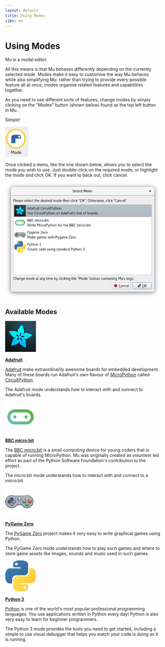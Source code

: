 ```yaml
---
layout: default
title: Using Modes 
i18n: en
---
```


# Using Modes

Mu is a modal editor.

All this means is that Mu behaves differently depending on the currently
selected mode. Modes make it easy to customise the way Mu behaves while also
simplifying Mu: rather than trying to provide every possible feature all at
once, modes organise related features and capabilities together.

As you need to use different sorts of features, change modes by simply clicking
on the "Modes" button (shown below) found as the top left button in Mu.

Simple!

<div class="row">
  <img src="/img/en/tutorials/mode_button.png" alt="The Mode button" class="img-responsive center-block img-rounded movie"/>
  <br/>
</div>

Once clicked a menu, like the one shown below, allows you to select the mode
you wish to use. Just double-click on the required mode, or highlight the mode
and click OK. If you want to back out, click cancel.

<div class="row">
  <img src="/img/en/tutorials/mode_selector.png" alt="The Mode selector" class="img-responsive center-block img-rounded"/>
  <br/>
</div>

## Available Modes

<div class="row">
    <div class="col-md-1">
      <img src="/img/en/tutorials/adafruit_logo.png" alt="Adafruit Logo" class="img-responsive center-block img-rounded"/>
    </div>
    <div class="col-md-11">
    <p><strong><a href="adafruit{{ site._html }}">Adafruit</a></strong></p>
    <p><a href="https://adafruit.com/">Adafruit</a> make extraordinarily
    awesome boards for embedded development. Many of these boards run
    Adafruit's own flavour of <a href="http://micropython.org/">MicroPython</a>
    called <a href="https://www.adafruit.com/circuitpython">CircuitPython</a>.</p>
    <p>The Adafruit mode understands how to interact with and connect to
    Adafruit's boards.</p>
    </div>
</div>
<div class="row">
    <div class="col-md-1">
      <img src="/img/en/tutorials/microbit_logo.png" alt="Microbit Logo" class="img-responsive center-block img-rounded"/>
    </div>
    <div class="col-md-11">
    <p><strong><a href="microbit{{ site._html }}">BBC micro:bit</a></strong></p>
    <p>The <a href="http://microbit.org/">BBC micro:bit</a> is a small
    computing device for young coders that is capable of running MicroPython.
    Mu was originally created as volunteer led effort as part of the Python
    Software Foundation's contribution to the project.</p>
    <p>The micro:bit mode understands how to interact with and connect to
    a micro:bit.</p>
    </div>
</div>
<div class="row">
    <div class="col-md-1">
      <img src="/img/en/tutorials/pygamezero_logo.png" alt="PyGameZero Logo" class="img-responsive center-block img-rounded"/>
    </div>
    <div class="col-md-11">
    <p><strong><a href="pgzero{{ site._html }}">PyGame Zero</a></strong></p>
    <p>The <a href="https://pygame-zero.readthedocs.io/en/stable/">PyGame Zero</a>
    project makes it very easy to write graphical games using Python.</p>
    <p>The PyGame Zero mode understands how to play such games and where to
    store game assets like images, sounds and music used in such games.</p>
    </div>
</div>
<div class="row">
    <div class="col-md-1">
      <img src="/img/en/tutorials/python_logo.png" alt="Python Logo" class="img-responsive center-block img-rounded"/>
    </div>
    <div class="col-md-11">
    <p><strong><a href="python{{ site._html }}">Python 3</a></strong></p>
    <p><a href="http://python.org/">Python</a> is one of the world's most
    popular professional programming
    languages. You use applications written in Python every day! Python is also
    very easy to learn for beginner programmers.</p>
    <p>The Python 3 mode provides the tools you need to get started, including
    a simple to use visual debugger that helps you watch your code is doing
    as it is running.</p>
    </div>
</div>
